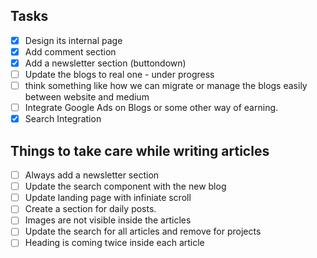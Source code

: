 ## Tasks

- [x] Design its internal page
- [x] Add comment section
- [x] Add a newsletter section (buttondown)
- [ ] Update the blogs to real one - under progress
- [ ] think something like how we can migrate or manage the blogs easily between website and medium
- [ ] Integrate Google Ads on Blogs or some other way of earning.
- [x] Search Integration

## Things to take care while writing articles

- [ ] Always add a newsletter section
- [ ] Update the search component with the new blog
- [ ] Update landing page with infiniate scroll
- [ ] Create a section for daily posts.
- [ ] Images are not visible inside the articles
- [ ] Update the search for all articles and remove for projects
- [ ] Heading is coming twice inside each article
